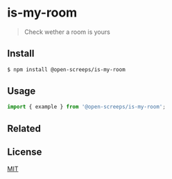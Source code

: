 # is-my-room
> Check wether a room is yours

## Install
```sh
$ npm install @open-screeps/is-my-room
```

## Usage
```typescript
import { example } from '@open-screeps/is-my-room';
```

## Related

## License
[MIT](../../license.md)
